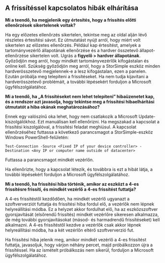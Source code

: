 <!--author=alkohli last changed: 08/29/17-->

## <a name="troubleshooting-update-failures"></a>A frissítéssel kapcsolatos hibák elhárítása
**Mi a teendő, ha megjelenik egy értesítés, hogy a frissítés előtti ellenőrzések sikertelenek voltak?**

Ha egy előzetes ellenőrzés sikertelen, tekintse meg az oldal alján lévő részletes értesítési sávot. Ez útmutatást nyújt arról, hogy miért volt sikertelen az előzetes ellenőrzés. Például kap értesítést, amelyek a tartományvezérlő állapotának ellenőrzése és a hardver összetevő állapot-ellenőrzése sikertelen volt. Ugrás a **figyelő > hardver állapotának**. Győződjön meg arról, hogy mindkét tartományvezérlők kifogástalan és online kell. Szükség győződjön meg arról, hogy a StorSimple eszköz minden hardverösszetevő megjelennek-e a lesz kifogástalan, ezen a panelen. Ezután próbálja meg telepíteni a frissítéseket. Ha nem tudja kijavítani a hardverösszetevő problémáit, a további lépésekért forduljon a Microsoft ügyfélszolgálatához.

**Mi a teendő, ha „A frissítéseket nem lehet telepíteni” hibaüzenetet kap, és a rendszer azt javasolja, hogy tekintse meg a frissítési hibaelhárítási útmutatót a hiba okának meghatározásához?**

Ennek egy valószínű oka lehet, hogy nem csatlakozik a Microsoft Update-kiszolgálókhoz. Ezt manuálisan kell ellenőrizni. Ha megszakad a kapcsolat a frissítési kiszolgálóval, a frissítési feladat meghiúsul. A kapcsolat ellenőrzéséhez futtassa a következő parancsmagot a StorSimple-eszköz Windows PowerShell-felületén:

 `Test-Connection -Source <Fixed IP of your device controller> -Destination <Any IP or computer name outside of datacenter>`

Futtassa a parancsmagot mindkét vezérlőn.

Ha ellenőrizte, hogy a kapcsolat létezik, és továbbra is ezt a hibát látja, a további lépésekért forduljon a Microsoft ügyfélszolgálatához.

**Mi a teendő, ha frissítési hiba történik, amikor az eszközt a 4-es frissítésre frissíti, és mindkét vezérlő a 4-es frissítést futtatja?**

A 4-es frissítéstől kezdődően, ha mindkét vezérlő ugyanazt a szoftververziót futtatja és frissítési hiba fordul elő, a vezérlők nem lépnek helyreállítási módba. Ez a helyzet akkor fordulhat elő, ha az eszközszoftver gyorsjavítását (elsőrendű frissítés) mindkét vezérlőre sikeresen alkalmazza, de még további gyorsjavításokat (másod- és harmadrendű frissítéseket) kell alkalmazni. A 4-es frissítéstől kezdve a vezérlők csak akkor lépnek helyreállítási módba, ha a két vezérlőn eltérő szoftververzió fut. 

Ha frissítési hiba jelenik meg, amikor mindkét vezérlő a 4-es frissítést futtatja, javasoljuk, hogy várjon néhány percet, majd próbálkozzon újra a frissítéssel. Ha az ismételt próbálkozás nem sikerül, forduljon a Microsoft ügyfélszolgálatához.
